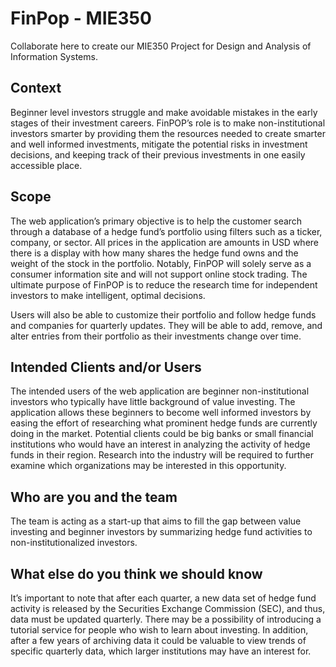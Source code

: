 # FinPop - MIE350
Collaborate here to create our MIE350 Project for Design and Analysis of Information Systems.

## Context	
Beginner level investors struggle and make avoidable mistakes in the early stages of their investment careers. FinPOP’s role is to make non-institutional investors smarter by providing them the resources needed to create smarter and well informed investments, mitigate the potential risks in investment decisions, and keeping track of their previous investments in one easily accessible place.

## Scope
The web application’s primary objective is to help the customer search through a database of a hedge fund’s portfolio using filters such as a ticker, company, or sector. All prices in the application are amounts in USD where there is a display with how many shares the hedge fund owns and the weight of the stock in the portfolio. Notably, FinPOP will solely serve as a consumer information site and will not support online stock trading. The ultimate purpose of  FinPOP is to reduce the research time for independent investors to make intelligent, optimal decisions.

Users will also be able to customize their portfolio and follow hedge funds and companies for quarterly updates. They will be able to add, remove, and alter entries from their portfolio as their investments change over time. 

## Intended Clients and/or Users
The intended users of the web application are beginner non-institutional investors who typically have little background of value investing. The application allows these beginners to become well informed investors by easing the effort of researching what prominent hedge funds are currently doing in the market. Potential clients could be big banks or small financial institutions who would have an interest in analyzing the activity of hedge funds in their region. Research into the industry will be required to further examine which organizations may be interested in this opportunity.
	
## Who are you and the team
The team is acting as a start-up that aims to fill the gap between value investing and beginner investors by summarizing hedge fund activities to non-institutionalized investors.

## What else do you think we should know
It’s important to note that after each quarter, a new data set of hedge fund activity is released by the Securities Exchange Commission (SEC), and thus, data must be updated quarterly. There may be a possibility of introducing a tutorial service for people who wish to learn about investing. In addition, after a few years of archiving data it could be valuable to view trends of specific quarterly data, which larger institutions may have an interest for.
 
